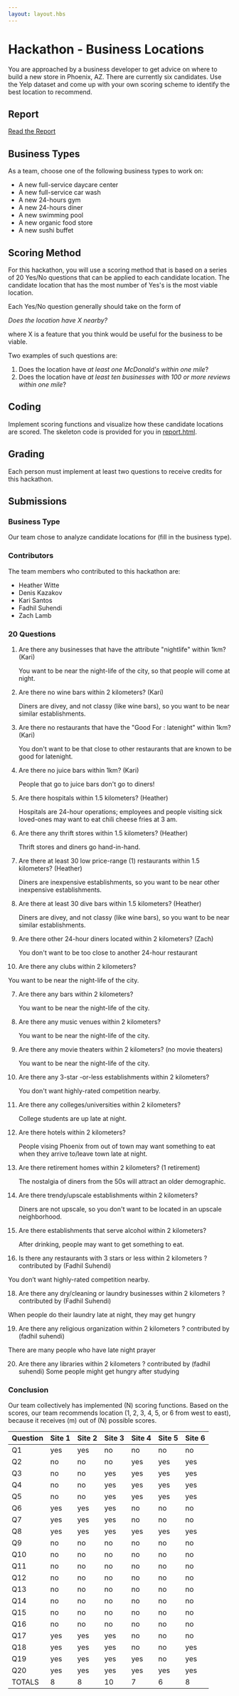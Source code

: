 ```yaml
---
layout: layout.hbs
---
```


# Hackathon - Business Locations

You are approached by a business developer to get advice on where to build a
new store in Phoenix, AZ. There are currently six candidates. Use the Yelp
dataset and come up with your own scoring scheme to identify the best location
to recommend.

## Report

[Read the Report](report.html)

## Business Types
As a team, choose one of the following business types to work on:

- A new full-service daycare center
- A new full-service car wash
- A new 24-hours gym
- A new 24-hours diner
- A new swimming pool
- A new organic food store
- A new sushi buffet

## Scoring Method

For this hackathon, you will use a scoring method that is based on a series of
20 Yes/No questions that can be applied to each candidate location. The candidate
location that has the most number of Yes's is the most viable location.

Each Yes/No question generally should take on the form of

  _Does the location have X nearby?_

where X is a feature that you think would be useful for the business to be viable.

Two examples of such questions are:
1. Does the location have _at least one McDonald's within one mile_?
1. Does the location have _at least ten businesses with 100 or more reviews within one mile_?

## Coding

Implement scoring functions and visualize how these candidate locations are
scored. The skeleton code is provided for you in [report.html](report.html).

## Grading

Each person must implement at least two questions to receive credits for this
hackathon.

## Submissions

### Business Type

Our team chose to analyze candidate locations for (fill in the business type).

### Contributors

The team members who contributed to this hackathon are:

- Heather Witte
- Denis Kazakov
- Kari Santos
- Fadhil Suhendi
- Zach Lamb

### 20 Questions

<!---
I'm not sure which questions are whose, so put your questions together in a group of 4, make sure the question numbering makes sense, and add yes no ansers to bottom below, and re-do the totals. Last person needs to write the conclusion!
-->

1. Are there any businesses that have the attribute "nightlife" within 1km? (Kari)

	You want to be near the night-life of the city, so that people will come at night. 

2. Are there no wine bars within 2 kilometers? (Kari)

	Diners are divey, and not classy (like wine bars), so you want to be near similar establishments.

3. Are there no restaurants that have the "Good For : latenight" within 1km? (Kari)

	You don't want to be that close to other restaurants that are known to be good for latenight. 

4. Are there no juice bars within 1km? (Kari)
	
	People that go to juice bars don't go to diners!

5. Are there hospitals within 1.5 kilometers? (Heather) 

	Hospitals are 24-hour operations; employees and people visiting sick loved-ones may want to eat chili cheese fries at 3 am.

6. Are there any thrift stores within 1.5 kilometers? (Heather)

	Thrift stores and diners go hand-in-hand.

7. Are there at least 30 low price-range (1) restaurants within 1.5 kilometers? (Heather)
	
	Diners are inexpensive establishments, so you want to be near other inexpensive establishments.

8. Are there at least 30 dive bars within 1.5 kilometers? (Heather)

	Diners are divey, and not classy (like wine bars), so you want to be near similar establishments.


5. Are there other 24-hour diners located within 2 kilometers?  (Zach)

 	You don't want to be too close to another 24-hour restaurant

6. Are there any clubs within 2 kilometers? 

  You want to be near the night-life of the city.

7. Are there any bars within 2 kilometers?

	You want to be near the night-life of the city.

8. Are there any music venues within 2 kilometers?

	You want to be near the night-life of the city.

6. Are there any movie theaters within 2 kilometers? (no movie theaters)

	You want to be near the night-life of the city.

7. Are there any 3-star -or-less establishments within 2 kilometers? 

	You don't want highly-rated competition nearby. 

10. Are there any colleges/universities within 2 kilometers?

	College students are up late at night.

13. Are there hotels within 2 kilometers?

	People vising Phoenix from out of town may want something to eat when they arrive to/leave town late at night.

14. Are there retirement homes within 2 kilometers? (1 retirement)

	The nostalgia of diners from the 50s will attract an older demographic.

15. Are there trendy/upscale establishments within 2 kilometers?

	Diners are not upscale, so you don't want to be located in an upscale neighborhood. 

16. Are there establishments that serve alcohol within 2 kilometers?

	After drinking, people may want to get something to eat.

17. Is there any restaurants with 3 stars or less within 2 kilometers ? contributed by (Fadhil Suhendi)

You don’t want highly-rated competition nearby.

18. Are there any dry/cleaning or laundry businesses within 2 kilometers ? contributed by (Fadhil Suhendi)

When people do their laundry late at night, they may get hungry

19. Are there any religious organization within 2 kilometers ? contributed by (fadhil suhendi)

There are many people who have late night prayer

20. Are there any libraries within 2 kilometers ? contributed by (fadhil suhendi) 
Some people might get hungry after studying


### Conclusion

Our team collectively has implemented (N) scoring functions. Based on
the scores, our team recommends location (1, 2, 3, 4, 5, or 6 from west to east),
because it receives (m) out of (N) possible scores.

Question|Site 1|Site 2|Site 3|Site 4|Site 5|Site 6
--------|------|------|------|------|------|------
Q1|yes|yes|no|no|no|no
Q2|no|no|no|yes|yes|yes
Q3|no|no|yes|yes|yes|yes
Q4|no|no|yes|yes|yes|yes
Q5|no|no|yes|yes|yes|yes
Q6|yes|yes|yes|no|no|no
Q7|yes|yes|yes|no|no|no
Q8|yes|yes|yes|yes|yes|yes
Q9|no|no|no|no|no|no
Q10|no|no|no|no|no|no
Q11|no|no|no|no|no|no
Q12|no|no|no|no|no|no
Q13|no|no|no|no|no|no
Q14|no|no|no|no|no|no
Q15|no|no|no|no|no|no
Q16|no|no|no|no|no|no
Q17|yes|yes|yes|no|no|no
Q18|yes|yes|yes|no|no|yes
Q19|yes|yes|yes|yes|no|yes
Q20|yes|yes|yes|yes|yes|yes
TOTALS|8|8|10|7|6|8